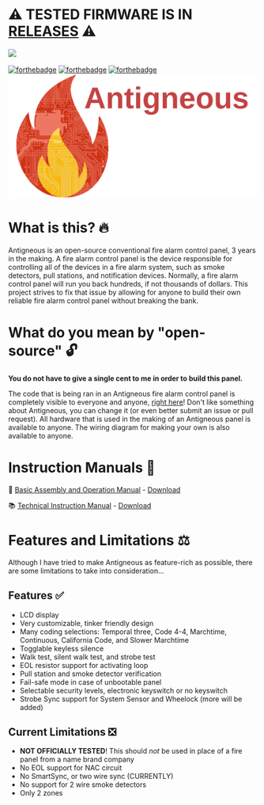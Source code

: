# ⚠️ TESTED FIRMWARE IS IN [RELEASES](https://github.com/Lexzach/antigneous/releases) ⚠️

[![](https://dcbadge.vercel.app/api/server/fwqYtBrfqs)](https://discord.gg/fwqYtBrfqs)

[![forthebadge](https://forthebadge.com/images/badges/made-with-c-plus-plus.svg)](https://forthebadge.com) [![forthebadge](https://forthebadge.com/images/badges/open-source.svg)](https://forthebadge.com) [![forthebadge](https://forthebadge.com/images/badges/built-with-love.svg)](https://forthebadge.com)
![Icon](https://github.com/Lexzach/antigneous/blob/nightly-firmware/misc/gh_icon.png?raw=true)
# What is this? 🔥
Antigneous is an open-source conventional fire alarm control panel, 3 years in the making. A fire alarm control panel is the device responsible for controlling all of the devices in a fire alarm system, such as smoke detectors, pull stations, and notification devices. Normally, a fire alarm control panel will run you back hundreds, if not thousands of dollars. This project strives to fix that issue by allowing for anyone to build their own reliable fire alarm control panel without breaking the bank.

# What do you mean by "open-source" 🔓
**You do not have to give a single cent to me in order to build this panel.**

The code that is being ran in an Antigneous fire alarm control panel is completely visible to everyone and anyone, [right here](https://github.com/Lexzach/antigneous/blob/official-firmware/main/main.ino)! Don't like something about Antigneous, you can change it (or even better submit an issue or pull request). All hardware that is used in the making of an Antigneous panel is available to anyone. The wiring diagram for making your own is also available to anyone.

# Instruction Manuals 📄
📕 [Basic Assembly and Operation Manual](https://github.com/Lexzach/antigneous/blob/nightly-firmware/instructions/antigneous_instructions.pdf) - [Download](https://github.com/Lexzach/antigneous/raw/nightly-firmware/instructions/antigneous_instructions.pdf)

📚 [Technical Instruction Manual](https://github.com/Lexzach/antigneous/blob/nightly-firmware/instructions/antigneous_tech_instructions.pdf) - [Download](https://github.com/Lexzach/antigneous/raw/nightly-firmware/instructions/antigneous_tech_instructions.pdf)

# Features and Limitations ⚖️
Although I have tried to make Antigneous as feature-rich as possible, there are some limitations to take into consideration...

## Features ✅
- LCD display
- Very customizable, tinker friendly design
- Many coding selections: Temporal three, Code 4-4, Marchtime, Continuous, California Code, and Slower Marchtime
- Togglable keyless silence
- Walk test, silent walk test, and strobe test
- EOL resistor support for activating loop
- Pull station and smoke detector verification
- Fail-safe mode in case of unbootable panel
- Selectable security levels, electronic keyswitch or no keyswitch
- Strobe Sync support for System Sensor and Wheelock (more will be added)

## Current Limitations ❎
- **NOT OFFICIALLY TESTED**! This should *not* be used in place of a fire panel from a name brand company
- No EOL support for NAC circuit
- No SmartSync, or two wire sync (CURRENTLY)
- No support for 2 wire smoke detectors
- Only 2 zones

